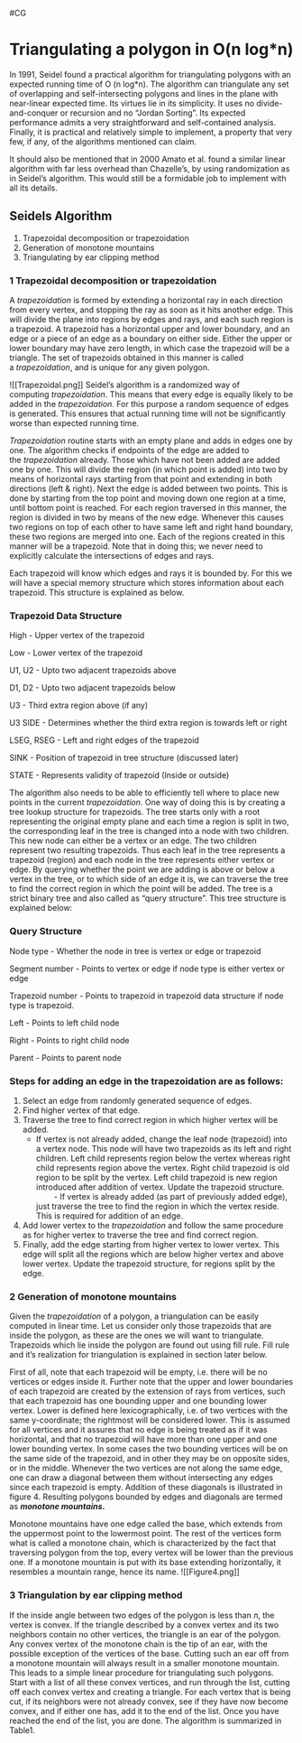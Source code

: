 #CG 
# Triangulating a polygon in O(n log*n)
In 1991, Seidel found a practical algorithm for triangulating polygons with an expected running time of O (n log*n). 
The algorithm can triangulate any set of overlapping and self-intersecting polygons and lines in the plane with near-linear expected time.
Its virtues lie in its simplicity.
It uses no divide-and-conquer or recursion and no “Jordan Sorting”.
Its expected performance admits a very straightforward and self-contained analysis.
Finally, it is practical and relatively simple to implement, a property that very few, if any, of the algorithms mentioned can claim.

It should also be mentioned that in 2000 Amato et al.
found a similar linear algorithm with far less overhead than Chazelle’s, by using randomization as in Seidel’s algorithm. This would still be a formidable job to implement with all its details.

## Seidels Algorithm
1. Trapezoidal decomposition or trapezoidation
2. Generation of monotone mountains
3. Triangulating by ear clipping method

### 1 Trapezoidal decomposition or trapezoidation
A _trapezoidation_ is formed by extending a horizontal ray in each direction from every vertex, and stopping the ray as soon as it hits another edge.
This will divide the plane into regions by edges and rays, and each such region is a trapezoid.
A trapezoid has a horizontal upper and lower boundary, and an edge or a piece of an edge as a boundary on either side.
Either the upper or lower boundary may have zero length, in which case the trapezoid will be a triangle.
The set of trapezoids obtained in this manner is called a _trapezoidation_, and is unique for any given polygon.

![[Trapezoidal.png]]
Seidel’s algorithm is a randomized way of computing _trapezoidation_. This means that every edge is equally likely to be added in the _trapezoidation_. For this purpose a random sequence of edges is generated. This ensures that actual running time will not be significantly worse than expected running time.

_Trapezoidation_ routine starts with an empty plane and adds in edges one by one. 
The algorithm checks if endpoints of the edge are added to the _trapezoidation_ already.
Those which have not been added are added one by one.
This will divide the region (in which point is added) into two by means of horizontal rays starting from that point and extending in both directions (left & right).
Next the edge is added between two points.
This is done by starting from the top point and moving down one region at a time, until bottom point is reached.
For each region traversed in this manner, the region is divided in two by means of the new edge.
Whenever this causes two regions on top of each other to have same left and right hand boundary, these two regions are merged into one.
Each of the regions created in this manner will be a trapezoid.
Note that in doing this; we never need to explicitly calculate the intersections of edges and rays.

Each trapezoid will know which edges and rays it is bounded by. For this we will have a special memory structure which stores information about each trapezoid. This structure is explained as below.

### Trapezoid Data Structure
High - Upper vertex of the trapezoid

Low - Lower vertex of the trapezoid

U1, U2 - Upto two adjacent trapezoids above

D1, D2 - Upto two adjacent trapezoids below

U3 - Third extra region above (if any)

U3 SIDE - Determines whether the third extra region is towards left or right

LSEG, RSEG - Left and right edges of the trapezoid

SINK - Position of trapezoid in tree structure (discussed later)

STATE - Represents validity of trapezoid (Inside or outside)

The algorithm also needs to be able to efficiently tell where to place new points in the current _trapezoidation_. 
One way of doing this is by creating a tree lookup structure for trapezoids.
The tree starts only with a root representing the original empty plane and each time a region is split in two, the corresponding leaf in the tree is changed into a node with two children.
This new node can either be a vertex or an edge.
The two children represent two resulting trapezoids.
Thus each leaf in the tree represents a trapezoid (region) and each node in the tree represents either vertex or edge.
By querying whether the point we are adding is above or below a vertex in the tree, or to which side of an edge it is, we can traverse the tree to find the correct region in which the point will be added.
The tree is a strict binary tree and also called as “query structure”.
This tree structure is explained below:

### Query Structure
Node type - Whether the node in tree is vertex or edge or trapezoid

Segment number - Points to vertex or edge if node type is either vertex or edge

Trapezoid number - Points to trapezoid in trapezoid data structure if node type is trapezoid.

Left - Points to left child node

Right - Points to right child node

Parent - Points to parent node

### Steps for adding an edge in the trapezoidation are as follows:
1. Select an edge from randomly generated sequence of edges.
2. Find higher vertex of that edge.
3. Traverse the tree to find correct region in which higher vertex will be added.
	- If vertex is not already added, change the leaf node (trapezoid) into a vertex node. This node will have two trapezoids as its left and right children. Left child represents region below the vertex whereas right child represents region above the vertex. Right child trapezoid is old region to be split by the vertex. Left child trapezoid is new region introduced after addition of vertex. Update the trapezoid structure.
        - If vertex is already added (as part of previously added edge), just traverse the tree to find the region in which the vertex reside. This is required for addition of an edge. 
4. Add lower vertex to the _trapezoidation_ and follow the same procedure as for higher vertex to traverse the tree and find correct region.
5. Finally, add the edge starting from higher vertex to lower vertex. This edge will split all the regions which are below higher vertex and above lower vertex. Update the trapezoid structure, for regions split by the edge.

### 2 Generation of monotone mountains
Given the _trapezoidation_ of a polygon, a triangulation can be easily computed in linear time. Let us consider only those trapezoids that are inside the polygon, as these are the ones we will want to triangulate. Trapezoids which lie inside the polygon are found out using fill rule. Fill rule and it’s realization for triangulation is explained in section later below.


First of all, note that each trapezoid will be empty, i.e. there will be no vertices or edges inside it. Further note that the upper and lower boundaries of each trapezoid are created by the extension of rays from vertices, such that each trapezoid has one bounding upper and one bounding lower vertex. Lower is defined here lexicographically, i.e. of two vertices with the same y-coordinate; the rightmost will be considered lower. This is assumed for all vertices and it assures that no edge is being treated as if it was horizontal, and that no trapezoid will have more than one upper and one lower bounding vertex. In some cases the two bounding vertices will be on the same side of the trapezoid, and in other they may be on opposite sides, or in the middle. Whenever the two vertices are not along the same edge, one can draw a diagonal between them without intersecting any edges since each trapezoid is empty. Addition of these diagonals is illustrated in figure 4. Resulting polygons bounded by edges and diagonals are termed as _**monotone mountains**_**.**


Monotone mountains have one edge called the base, which extends from the uppermost point to the lowermost point. The rest of the vertices form what is called a monotone chain, which is characterized by the fact that traversing polygon from the top, every vertex will be lower than the previous one. If a monotone mountain is put with its base extending horizontally, it resembles a mountain range, hence its name.
![[Figure4.png]]

### 3 Triangulation by ear clipping method
If the inside angle between two edges of the polygon is less than л, the vertex is convex. 
If the triangle described by a convex vertex and its two neighbors contain no other vertices, the triangle is an ear of the polygon. 
Any convex vertex of the monotone chain is the tip of an ear, with the possible exception of the vertices of the base. 
Cutting such an ear off from a monotone mountain will always result in a smaller monotone mountain. 
This leads to a simple linear procedure for triangulating such polygons. Start with a list of all these convex vertices, and run through the list, cutting off each convex vertex and creating a triangle. 
For each vertex that is being cut, if its neighbors were not already convex, see if they have now become convex, and if either one has, add it to the end of the list. Once you have reached the end of the list, you are done. The algorithm is summarized in Table1.
